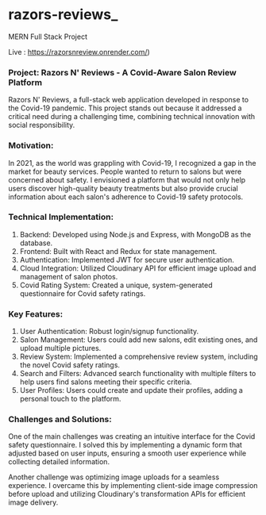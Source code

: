 # razors-reviews_
MERN Full Stack Project

Live : https://razorsnreview.onrender.com/)

### Project: Razors N' Reviews - A Covid-Aware Salon Review Platform

 Razors N' Reviews, a full-stack web application developed in response to the Covid-19 pandemic. This project stands out because it addressed a critical need during a challenging time, combining technical innovation with social responsibility.

### Motivation:
In 2021, as the world was grappling with Covid-19, I recognized a gap in the market for beauty services. People wanted to return to salons but were concerned about safety. I envisioned a platform that would not only help users discover high-quality beauty treatments but also provide crucial information about each salon's adherence to Covid-19 safety protocols.

### Technical Implementation:
1. Backend: Developed using Node.js and Express, with MongoDB as the database.
2. Frontend: Built with React and Redux for state management.
3. Authentication: Implemented JWT for secure user authentication.
4. Cloud Integration: Utilized Cloudinary API for efficient image upload and management of salon photos.
5. Covid Rating System: Created a unique, system-generated questionnaire for Covid safety ratings.

### Key Features:
1. User Authentication: Robust login/signup functionality.
2. Salon Management: Users could add new salons, edit existing ones, and upload multiple pictures.
3. Review System: Implemented a comprehensive review system, including the novel Covid safety ratings.
4. Search and Filters: Advanced search functionality with multiple filters to help users find salons meeting their specific criteria.
5. User Profiles: Users could create and update their profiles, adding a personal touch to the platform.

### Challenges and Solutions:
One of the main challenges was creating an intuitive interface for the Covid safety questionnaire. I solved this by implementing a dynamic form that adjusted based on user inputs, ensuring a smooth user experience while collecting detailed information.

Another challenge was optimizing image uploads for a seamless experience. I overcame this by implementing client-side image compression before upload and utilizing Cloudinary's transformation APIs for efficient image delivery.

